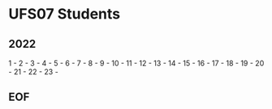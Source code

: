 # UFS07 Students

## 2022
1 -
2 -
3 -
4 -
5 -
6 -
7 -
8 -
9 -
10 - 
11 - 
12 - 
13 - 
14 - 
15 - 
16 - 
17 -
18 -
19 -
20 -
21 -
22 -
23 -

## EOF
